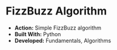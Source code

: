 # FizzBuzz Algorithm 
* __Action:__ Simple FizzBuzz algorithm
* __Built With:__ Python
* __Developed:__ Fundamentals, Algorithms
